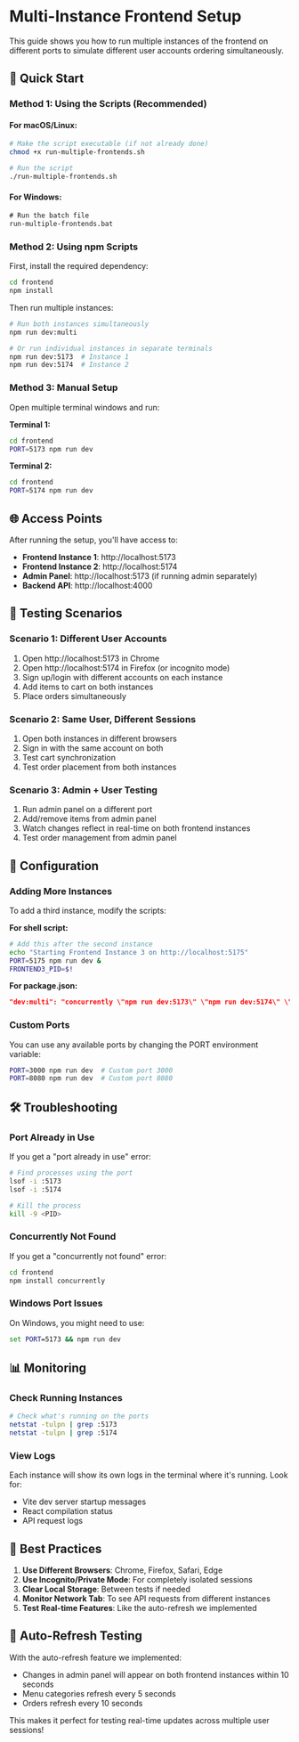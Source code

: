 # Multi-Instance Frontend Setup

This guide shows you how to run multiple instances of the frontend on different ports to simulate different user accounts ordering simultaneously.

## 🚀 Quick Start

### Method 1: Using the Scripts (Recommended)

#### For macOS/Linux:
```bash
# Make the script executable (if not already done)
chmod +x run-multiple-frontends.sh

# Run the script
./run-multiple-frontends.sh
```

#### For Windows:
```cmd
# Run the batch file
run-multiple-frontends.bat
```

### Method 2: Using npm Scripts

First, install the required dependency:
```bash
cd frontend
npm install
```

Then run multiple instances:
```bash
# Run both instances simultaneously
npm run dev:multi

# Or run individual instances in separate terminals
npm run dev:5173  # Instance 1
npm run dev:5174  # Instance 2
```

### Method 3: Manual Setup

Open multiple terminal windows and run:

**Terminal 1:**
```bash
cd frontend
PORT=5173 npm run dev
```

**Terminal 2:**
```bash
cd frontend
PORT=5174 npm run dev
```

## 🌐 Access Points

After running the setup, you'll have access to:

- **Frontend Instance 1**: http://localhost:5173
- **Frontend Instance 2**: http://localhost:5174
- **Admin Panel**: http://localhost:5173 (if running admin separately)
- **Backend API**: http://localhost:4000

## 🧪 Testing Scenarios

### Scenario 1: Different User Accounts
1. Open http://localhost:5173 in Chrome
2. Open http://localhost:5174 in Firefox (or incognito mode)
3. Sign up/login with different accounts on each instance
4. Add items to cart on both instances
5. Place orders simultaneously

### Scenario 2: Same User, Different Sessions
1. Open both instances in different browsers
2. Sign in with the same account on both
3. Test cart synchronization
4. Test order placement from both instances

### Scenario 3: Admin + User Testing
1. Run admin panel on a different port
2. Add/remove items from admin panel
3. Watch changes reflect in real-time on both frontend instances
4. Test order management from admin panel

## 🔧 Configuration

### Adding More Instances

To add a third instance, modify the scripts:

**For shell script:**
```bash
# Add this after the second instance
echo "Starting Frontend Instance 3 on http://localhost:5175"
PORT=5175 npm run dev &
FRONTEND3_PID=$!
```

**For package.json:**
```json
"dev:multi": "concurrently \"npm run dev:5173\" \"npm run dev:5174\" \"npm run dev:5175\""
```

### Custom Ports

You can use any available ports by changing the PORT environment variable:

```bash
PORT=3000 npm run dev  # Custom port 3000
PORT=8080 npm run dev  # Custom port 8080
```

## 🛠️ Troubleshooting

### Port Already in Use
If you get a "port already in use" error:
```bash
# Find processes using the port
lsof -i :5173
lsof -i :5174

# Kill the process
kill -9 <PID>
```

### Concurrently Not Found
If you get a "concurrently not found" error:
```bash
cd frontend
npm install concurrently
```

### Windows Port Issues
On Windows, you might need to use:
```cmd
set PORT=5173 && npm run dev
```

## 📊 Monitoring

### Check Running Instances
```bash
# Check what's running on the ports
netstat -tulpn | grep :5173
netstat -tulpn | grep :5174
```

### View Logs
Each instance will show its own logs in the terminal where it's running. Look for:
- Vite dev server startup messages
- React compilation status
- API request logs

## 🎯 Best Practices

1. **Use Different Browsers**: Chrome, Firefox, Safari, Edge
2. **Use Incognito/Private Mode**: For completely isolated sessions
3. **Clear Local Storage**: Between tests if needed
4. **Monitor Network Tab**: To see API requests from different instances
5. **Test Real-time Features**: Like the auto-refresh we implemented

## 🔄 Auto-Refresh Testing

With the auto-refresh feature we implemented:
- Changes in admin panel will appear on both frontend instances within 10 seconds
- Menu categories refresh every 5 seconds
- Orders refresh every 10 seconds

This makes it perfect for testing real-time updates across multiple user sessions! 